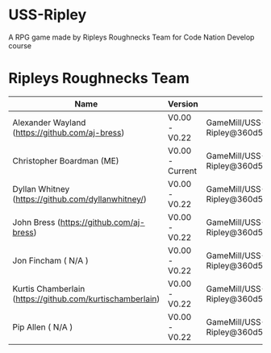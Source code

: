 # USS-Ripley
A RPG game made by Ripleys Roughnecks Team for Code Nation Develop course


# Ripleys Roughnecks Team
| Name                                                      | Version         | Link To Last Version |
| ----------------------------------------------------------|-----------------|----------------------|
| Alexander Wayland (https://github.com/aj-bress)           | V0.00 - V0.22   | GameMill/USS-Ripley@360d5df6a7e3746ef72db945a40701995406fbee |
| Christopher Boardman (ME)                                 | V0.00 - Current | GameMill/USS-Ripley@360d5df6a7e3746ef72db945a40701995406fbee |
| Dyllan Whitney (https://github.com/dyllanwhitney/)        | V0.00 - V0.22   | GameMill/USS-Ripley@360d5df6a7e3746ef72db945a40701995406fbee |
| John Bress (https://github.com/aj-bress)                  | V0.00 - V0.22   | GameMill/USS-Ripley@360d5df6a7e3746ef72db945a40701995406fbee |
| Jon Fincham ( N/A )                                       | V0.00 - V0.22   | GameMill/USS-Ripley@360d5df6a7e3746ef72db945a40701995406fbee |
| Kurtis Chamberlain (https://github.com/kurtischamberlain) | V0.00 - V0.22   | GameMill/USS-Ripley@360d5df6a7e3746ef72db945a40701995406fbee |
| Pip Allen ( N/A )                                         | V0.00 - V0.22   | GameMill/USS-Ripley@360d5df6a7e3746ef72db945a40701995406fbee |
